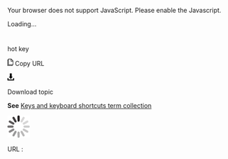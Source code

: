 Your browser does not support JavaScript. Please enable the Javascript.

Loading...

# 

hot key

![Copy URL](media/hot-key/Copy.png)
Copy URL

![Download](media/hot-key/Download.png)

Download topic

**See** [Keys and keyboard shortcuts term collection](https://worldready.cloudapp.net/Styleguide/Read?id=2700&topicid=27401)

![In progress](media/hot-key/activity-large.gif)

URL :
